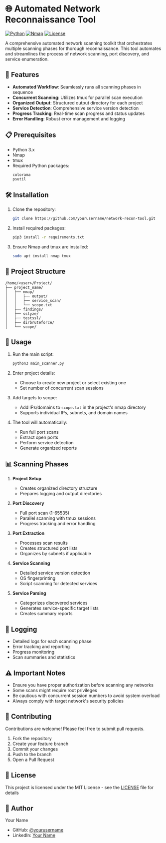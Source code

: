 # 🌐 Automated Network Reconnaissance Tool

[![Python](https://img.shields.io/badge/Python-3.x-blue.svg)](https://www.python.org/)
[![Nmap](https://img.shields.io/badge/Nmap-Required-orange.svg)](https://nmap.org/)
[![License](https://img.shields.io/badge/License-MIT-green.svg)](LICENSE)

A comprehensive automated network scanning toolkit that orchestrates multiple scanning phases for thorough reconnaissance. This tool automates and streamlines the process of network scanning, port discovery, and service enumeration.

## 🚀 Features

- **Automated Workflow**: Seamlessly runs all scanning phases in sequence
- **Concurrent Scanning**: Utilizes tmux for parallel scan execution
- **Organized Output**: Structured output directory for each project
- **Service Detection**: Comprehensive service version detection
- **Progress Tracking**: Real-time scan progress and status updates
- **Error Handling**: Robust error management and logging

## 📋 Prerequisites

- Python 3.x
- Nmap
- tmux
- Required Python packages:
  ```
  colorama
  psutil
  ```

## 🛠️ Installation

1. Clone the repository:
   ```bash
   git clone https://github.com/yourusername/network-recon-tool.git
   ```

2. Install required packages:
   ```bash
   pip3 install -r requirements.txt
   ```

3. Ensure Nmap and tmux are installed:
   ```bash
   sudo apt install nmap tmux
   ```

## 📁 Project Structure

```
/home/<user>/Project/
├── project_name/
│   ├── nmap/
│   │   ├── output/
│   │   ├── service_scan/
│   │   └── scope.txt
│   ├── findings/
│   ├── sslyze/
│   ├── testssl/
│   ├── dirbruteforce/
│   └── scope/
```

## 🔧 Usage

1. Run the main script:
   ```bash
   python3 main_scanner.py
   ```

2. Enter project details:
   - Choose to create new project or select existing one
   - Set number of concurrent scan sessions

3. Add targets to scope:
   - Add IPs/domains to `scope.txt` in the project's nmap directory
   - Supports individual IPs, subnets, and domain names

4. The tool will automatically:
   - Run full port scans
   - Extract open ports
   - Perform service detection
   - Generate organized reports

## 📊 Scanning Phases

1. **Project Setup**
   - Creates organized directory structure
   - Prepares logging and output directories

2. **Port Discovery**
   - Full port scan (1-65535)
   - Parallel scanning with tmux sessions
   - Progress tracking and error handling

3. **Port Extraction**
   - Processes scan results
   - Creates structured port lists
   - Organizes by subnets if applicable

4. **Service Scanning**
   - Detailed service version detection
   - OS fingerprinting
   - Script scanning for detected services

5. **Service Parsing**
   - Categorizes discovered services
   - Generates service-specific target lists
   - Creates summary reports

## 📝 Logging

- Detailed logs for each scanning phase
- Error tracking and reporting
- Progress monitoring
- Scan summaries and statistics

## ⚠️ Important Notes

- Ensure you have proper authorization before scanning any networks
- Some scans might require root privileges
- Be cautious with concurrent session numbers to avoid system overload
- Always comply with target network's security policies

## 🤝 Contributing

Contributions are welcome! Please feel free to submit pull requests.

1. Fork the repository
2. Create your feature branch
3. Commit your changes
4. Push to the branch
5. Open a Pull Request

## 📜 License

This project is licensed under the MIT License - see the [LICENSE](LICENSE) file for details

## 👤 Author

Your Name
- GitHub: [@yourusername](https://github.com/yourusername)
- LinkedIn: [Your Name](https://linkedin.com/in/yourprofile)
